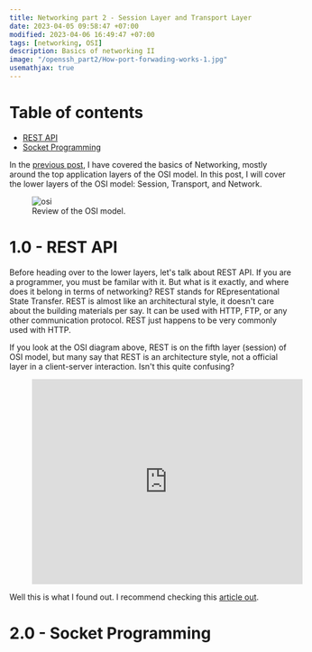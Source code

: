 ```yaml
---
title: Networking part 2 - Session Layer and Transport Layer
date: 2023-04-05 09:58:47 +07:00
modified: 2023-04-06 16:49:47 +07:00
tags: [networking, OSI]
description: Basics of networking II
image: "/openssh_part2/How-port-forwading-works-1.jpg"
usemathjax: true
---
```


# Table of contents
- [REST API](#rest)
- [Socket Programming](#socket)

In the [previous post](https://chophilip21.github.io/network_part1/), I have covered the basics of Networking, mostly around the top application layers of the OSI model. In this post, I will cover the lower layers of the OSI model: Session, Transport, and Network.  



<figure>
<img src="
https://s7280.pcdn.co/wp-content/uploads/2018/06/osi-model-7-layers-1024x734.jpg" alt="osi">
<figcaption>Review of the OSI model. </figcaption>
</figure>



# 1.0 - REST API <a name="rest"></a>

Before heading over to the lower layers, let's talk about REST API. If you are a programmer, you must be familar with it. But what is it exactly, and where does it belong in terms of networking? REST stands for REpresentational State Transfer. REST is almost like an architectural style, it doesn't care about the building materials per say. It can be used with HTTP, FTP, or any other communication protocol. REST just happens to be very commonly used with HTTP.

If you look at the OSI diagram above, REST is on the fifth layer (session) of OSI model, but many say that REST is an architecture style, not a official layer in a client-server interaction. Isn't this quite confusing?    


<figure>
<iframe src="https://giphy.com/embed/3o6MbbwX2g2GA4MUus" width="480" height="364" frameBorder="0" class="giphy-embed" allowFullScreen></iframe><p><a href="https://giphy.com/gifs/season-3-the-simpsons-3x5-3o6MbbwX2g2GA4MUus"></a></p>
</figure>

Well this is what I found out. I recommend checking this [article out](https://medium.com/the-sixt-india-blog/rest-stop-calling-your-http-apis-as-restful-apis-e8336e3e799b).




# 2.0 - Socket Programming <a name="socket"></a>

